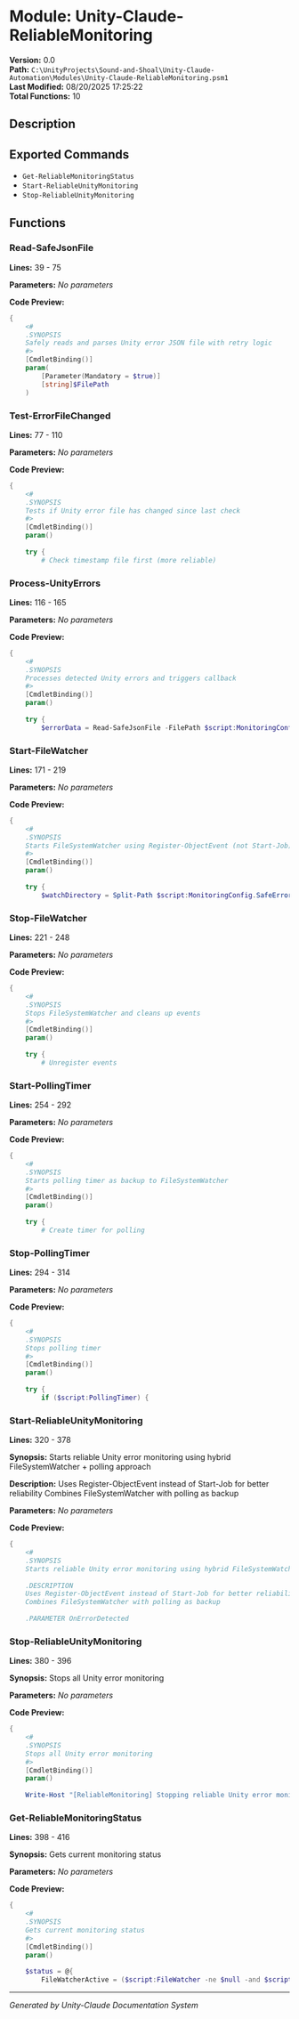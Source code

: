 # Module: Unity-Claude-ReliableMonitoring

**Version:** 0.0  
**Path:** `C:\UnityProjects\Sound-and-Shoal\Unity-Claude-Automation\Modules\Unity-Claude-ReliableMonitoring.psm1`  
**Last Modified:** 08/20/2025 17:25:22  
**Total Functions:** 10  

## Description


## Exported Commands
- `Get-ReliableMonitoringStatus`
- `Start-ReliableUnityMonitoring`
- `Stop-ReliableUnityMonitoring`


## Functions


### Read-SafeJsonFile
**Lines:** 39 - 75




**Parameters:**
*No parameters*

**Code Preview:**
```powershell
{
    <#
    .SYNOPSIS
    Safely reads and parses Unity error JSON file with retry logic
    #>
    [CmdletBinding()]
    param(
        [Parameter(Mandatory = $true)]
        [string]$FilePath
    )
``` 
### Test-ErrorFileChanged
**Lines:** 77 - 110




**Parameters:**
*No parameters*

**Code Preview:**
```powershell
{
    <#
    .SYNOPSIS
    Tests if Unity error file has changed since last check
    #>
    [CmdletBinding()]
    param()
    
    try {
        # Check timestamp file first (more reliable)
``` 
### Process-UnityErrors
**Lines:** 116 - 165




**Parameters:**
*No parameters*

**Code Preview:**
```powershell
{
    <#
    .SYNOPSIS
    Processes detected Unity errors and triggers callback
    #>
    [CmdletBinding()]
    param()
    
    try {
        $errorData = Read-SafeJsonFile -FilePath $script:MonitoringConfig.SafeErrorPath
``` 
### Start-FileWatcher
**Lines:** 171 - 219




**Parameters:**
*No parameters*

**Code Preview:**
```powershell
{
    <#
    .SYNOPSIS
    Starts FileSystemWatcher using Register-ObjectEvent (not Start-Job)
    #>
    [CmdletBinding()]
    param()
    
    try {
        $watchDirectory = Split-Path $script:MonitoringConfig.SafeErrorPath -Parent
``` 
### Stop-FileWatcher
**Lines:** 221 - 248




**Parameters:**
*No parameters*

**Code Preview:**
```powershell
{
    <#
    .SYNOPSIS
    Stops FileSystemWatcher and cleans up events
    #>
    [CmdletBinding()]
    param()
    
    try {
        # Unregister events
``` 
### Start-PollingTimer
**Lines:** 254 - 292




**Parameters:**
*No parameters*

**Code Preview:**
```powershell
{
    <#
    .SYNOPSIS
    Starts polling timer as backup to FileSystemWatcher
    #>
    [CmdletBinding()]
    param()
    
    try {
        # Create timer for polling
``` 
### Stop-PollingTimer
**Lines:** 294 - 314




**Parameters:**
*No parameters*

**Code Preview:**
```powershell
{
    <#
    .SYNOPSIS
    Stops polling timer
    #>
    [CmdletBinding()]
    param()
    
    try {
        if ($script:PollingTimer) {
``` 
### Start-ReliableUnityMonitoring
**Lines:** 320 - 378

**Synopsis:** Starts reliable Unity error monitoring using hybrid FileSystemWatcher + polling approach

**Description:** Uses Register-ObjectEvent instead of Start-Job for better reliability
Combines FileSystemWatcher with polling as backup


**Parameters:**
*No parameters*

**Code Preview:**
```powershell
{
    <#
    .SYNOPSIS
    Starts reliable Unity error monitoring using hybrid FileSystemWatcher + polling approach
    
    .DESCRIPTION
    Uses Register-ObjectEvent instead of Start-Job for better reliability
    Combines FileSystemWatcher with polling as backup
    
    .PARAMETER OnErrorDetected
``` 
### Stop-ReliableUnityMonitoring
**Lines:** 380 - 396

**Synopsis:** Stops all Unity error monitoring



**Parameters:**
*No parameters*

**Code Preview:**
```powershell
{
    <#
    .SYNOPSIS
    Stops all Unity error monitoring
    #>
    [CmdletBinding()]
    param()
    
    Write-Host "[ReliableMonitoring] Stopping reliable Unity error monitoring..." -ForegroundColor Yellow
``` 
### Get-ReliableMonitoringStatus
**Lines:** 398 - 416

**Synopsis:** Gets current monitoring status



**Parameters:**
*No parameters*

**Code Preview:**
```powershell
{
    <#
    .SYNOPSIS
    Gets current monitoring status
    #>
    [CmdletBinding()]
    param()
    
    $status = @{
        FileWatcherActive = ($script:FileWatcher -ne $null -and $script:FileWatcher.EnableRaisingEvents)
```

---
*Generated by Unity-Claude Documentation System*

